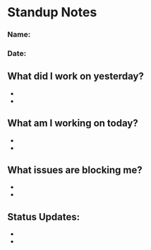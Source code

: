 # Standup Notes
### Name:
### Date: 

**What did I work on yesterday?**
- 
-
- 
**What am I working on today?**
- 
-
- 
**What issues are blocking me?**
- 
-
- 
**Status Updates:**
- 
-
- 
